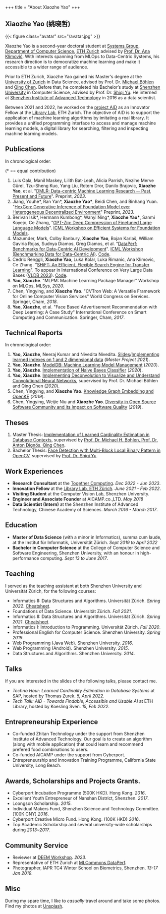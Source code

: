 +++
title = "About Xiaozhe Yao"
+++

## Xiaozhe Yao (姚晓哲)

{{< figure class="avatar" src="/avatar.jpg" >}}

Xiaozhe Yao is a second-year doctoral student at [Systems Group](https://systems.ethz.ch/), [Department of Computer Science](https://inf.ethz.ch/), [ETH Zurich](https://ethz.ch) advised by [Prof. Dr. Ana Klimović](https://anakli.inf.ethz.ch/). With interests spanning from MLOps to Data-Centric Systems, his research direction is to democratize machine learning and make it accessible to a wider range of audience.

Prior to ETH Zurich, Xiaozhe Yao gained his Master's degree at the [University of Zurich](https://uzh.ch) in Data Science, advised by Prof. Dr. [Michael Böhlen](https://www.ifi.uzh.ch/en/dbtg/Staff/Boehlen.html) and [Qing Chen](https://qingchen3.github.io/). Before that, he completed his Bachelor’s study at [Shenzhen University](https://szu.edu.cn) in Computer Science, advised by Prof. Dr. [Shiqi Yu](http://yushiqi.cn/). He interned at [Shenzhen Institute of Advanced Technology](https://siat.ac.cn) in 2016 as a data scientist.

Between 2021 and 2022, he worked on the [project AID](https://aid.autoai.org) as an Innovator Fellow at the [Library Lab](https://www.librarylab.ethz.ch/), ETH Zurich. The objective of AID is to support the application of machine learning algorithms by imitating a real library. It provides a unified programming interface to access and manage machine learning models, a digital library for searching, filtering and inspecting machine learning models.

## Publications

In chronological order:

(* == equal contribution)

1. Luis Oala, Manil Maskey, Lilith Bat-Leah, Alicia Parrish, Nezihe Merve Gürel, Tzu-Sheng Kuo, Yang Liu, Rotem Dror, Danilo Brajovic, **Xiaozhe Yao**, et al. "[DMLR: Data-centric Machine Learning Research -- Past, Present and Future](https://arxiv.org/abs/2311.13028)". Preprint, *2023*.
2. Jiang, Youhe\*, Ran Yan\*, **Xiaozhe Yao\***, Beidi Chen, and Binhang Yuan. "[HexGen: Generative Inference of Foundation Model over Heterogeneous Decentralized Environment](https://arxiv.org/abs/2311.11514)" Preprint, *2023*.
3. Berivan Isik\*, Hermann Kumbong\*, Wanyi Ning\*, **Xiaozhe Yao\***, Sanmi Koyejo, Ce Zhang, "[GPT-Zip: Deep Compression of Finetuned Large Language Models](https://openreview.net/forum?id=hO0c2tG2xL)". [ICML Workshop on Efficient Systems for Foundation Models](https://es-fomo.com/).
4. Mazumder, Mark, Colby Banbury, **Xiaozhe Yao**, Bojan Karlaš, William Gaviria Rojas, Sudnya Diamos, Greg Diamos, et al. "[DataPerf: Benchmarks for Data-Centric AI Development](http://arxiv.org/abs/2207.10062)". [ICML Workshop (Benchmarking Data for Data-Centric AI)](https://sites.google.com/view/dataperf2022). [Code](https://github.com/mlcommons/dataperf).
5. Cedric Renggli, **Xiaozhe Yao**, Luka Kolar, Luka Rimanic, Ana Klimovic, Ce Zhang. "[SHiFT: An Efficient, Flexible Search Engine for Transfer Learning](https://arxiv.org/abs/2204.01457)". To appear in International Conference on Very Large Data Bases ([VLDB 2023](https://vldb.org/2023/)). [Code](https://github.com/ds3lab/shift).
6. **Yao, Xiaozhe**. "MLPM: Machine Learning Package Manager" Workshop on MLOps, MLSys, *2020*.
7. Chen, Yingying, and **Xiaozhe Yao**. "CVTron Web: A Versatile Framework for Online Computer Vision Services" World Congress on Services. Springer, Cham, *2018*.
8. **Yao, Xiaozhe**, et al. "Face Based Advertisement Recommendation with Deep Learning: A Case Study" International Conference on Smart Computing and Communication. Springer, Cham, *2017*.

## Technical Reports

In chronological order:

1. **Yao, Xiaozhe**, Neeraj Kumar and Nivedita Nivedita. [Slides](https://mfr.de-1.osf.io/render?url=https://osf.io/m2sj6/?direct%26mode=render%26action=download%26mode=render)/[Implementing learned indexes on 1 and 2 dimensional data](https://mfr.de-1.osf.io/render?url=https://osf.io/2cerk/?direct%26mode=render%26action=download%26mode=render) (*Master Project 2021*).
2. **Yao, Xiaozhe**. [ModelDB: Machine Learning Model Management](https://mfr.de-1.osf.io/render?url=https://osf.io/8sehj/?direct%26mode=render%26action=download%26mode=render) (*2020*).
3. **Yao, Xiaozhe**. [Implementation of Naive Bayes Classifier](https://mfr.de-1.osf.io/render?url=https://osf.io/ws4ev/?direct%26mode=render%26action=download%26mode=render) (*2020*).
4. **Yao, Xiaozhe**. [Implementing Deconvolution to Visualize and Understand Convolutional Neural Networks](https://mfr.de-1.osf.io/render?url=https://osf.io/hbryd/?direct%26mode=render%26action=download%26mode=render), supervised by Prof. Dr. Michael Böhlen and Qing Chen (*2020*).
5. Chen, Yingying, and **Xiaozhe Yao**. [Knowledge Graph Embedding and OpenKE](https://mfr.de-1.osf.io/render?url=https://osf.io/byhvc/?action=download%26mode=render) (*2019*).
6. Chen, Yingying, Weijie Niu and **Xiaozhe Yao**. [Diversity in Open Source Software Community and its Impact on Software Quality](https://mfr.de-1.osf.io/render?url=https://osf.io/kg3hn/?action=download%26mode=render) (*2019*).

## Theses

1. Master Thesis: [Implementation of Learned Cardinality Estimation in Database Contexts](https://www.merlin.uzh.ch/publication/show/22306), supervised by [Prof. Dr. Michael H. Bohlen, Prof. Dr. Anton Dignös, Qing Chen](https://www.ifi.uzh.ch/en/dbtg.html).
2. Bachelor Thesis: [Face Detection with Multi-Block Local Binary Pattern in OpenCV](https://mfr.de-1.osf.io/render?url=https://osf.io/kme5n/?direct%26mode=render%26action=download%26mode=render), supervised by [Prof. Dr. Shiqi Yu](https://faculty.sustech.edu.cn/yusq/en/).

## Work Experiences

* **Research Consultant** at the [Together Computing](https://www.together.xyz/). *Dec 2022 - Jun 2023*.
* **Innovation Fellow** at the [Library Lab, ETH Zürich](https://librarylab.ethz.ch). *June 2021 - Feb 2022*.
* **Visiting Student** at the Computer Vision Lab, Shenzhen University.
* **Engineer and Associate Founder** at AICAMP.co.,LTD. *May 2018*
* **Data Scientist (Intern)** at the Shenzhen Institute of Advanced Technology, Chinese Academy of Sciences. *March 2016 - March 2017*.

## Education

* **Master of Data Science** (with a minor in Informatics), summa cum laude, at the Institut für Informatik, Universität Zürich. *Sept 2019 to April 2022*
* **Bachelor in Computer Science** at the College of Computer Science and Software Engineering, Shenzhen University, with an honour in high-performance computing. *Sept 13 to June 2017*.

## Teaching

I served as the teaching assistant at both Shenzhen University and Universität Zürich, for the following courses: 

* Informatics II: Data Structures and Algorithms. Universität Zürich. *Spring 2022*. [Cheatsheet](https://xzyaoi.github.io/uzh-info2-cheatsheet/).
* Foundations of Data Science. Universität Zürich. *Fall 2021*.
* Informatics II: Data Structures and Algorithms. Universität Zürich. *Spring 2021*. [Cheatsheet](https://xzyaoi.github.io/uzh-info2-cheatsheet/).
* Informatics I: Introduction to Programming. Universität Zürich. *Fall 2020*.
* Professional English for Computer Science. Shenzhen University. *Spring 2019*.
* Web Programming (Java Web). Shenzhen University. *2016*.
* Web Programming (Android). Shenzhen University. *2015*.
* Data Structures and Algorithms. Shenzhen University. *2014*.

## Talks

If you are interested in the slides of the following talks, please contact me.

* *Techno Hour: Learned Cardinality Estimation in Database Systems* at SAP, hosted by Thomas Zurek. *5, April 2022*.
* *Tech Talk: AID - Towards Findable, Accessible and Usable AI* at ETH Library, hosted by Koesling Sven. *15, Feb 2022*.

## Entrepreneurship Experience

* Co-funded Zhitan Technology under the support from Shenzhen Institute of Advanced Technology. Our goal is to create an algorithm (along with mobile application) that could learn and recommend prefered food combinations to users.
* Co-funded AICAMP under the support from Cyberport.
* Entrepreneurship and Innovation Training Programme, California State University, Long Beach.

## Awards, Scholarships and Projects Grants.

* Cyberport Incubation Programme (500K HKD). Hong Kong. *2016*.
* Excellent Youth Entrepreneur of Nanshan District, Shenzhen. *2017*.
* Loongson Scholarship. *2015*.
* Individual Makers Fund, Shenzhen Science and Technology Committee. (100K CNY) *2016*.
* Cyberport Creative Micro Fund. Hong Kong. (100K HKD) *2016*.
* Top Academic Scholarship and several university-wide scholarships during *2013~2017*.

## Community Service
* Reviewer at [DEEM Workshop]((http://deem-workshop.org/)). *2023*.
* Representative of ETH Zurich at [MLCommons DataPerf](https://dataperf.org).
* Photographer, IAPR TC4 Winter School on Biometrics, Shenzhen. *13-17 Jan 2019*.

## Misc

During my spare time, I like to *casually* travel around and take some photos. Find my photos at [Unsplash](https://unsplash.com/collections/PEHOFCF6ip8/landscapes).

